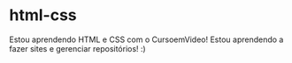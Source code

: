 # html-css
Estou aprendendo HTML e CSS com o CursoemVideo!
Estou aprendendo a fazer sites e gerenciar repositórios! :)
